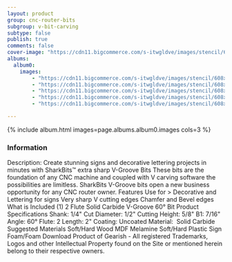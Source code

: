```yaml
---
layout: product
group: cnc-router-bits
subgroup: v-bit-carving
subtype: false
publish: true
comments: false
cover-image: "https://cdn11.bigcommerce.com/s-itwgldve/images/stencil/608x608/products/2568/7389/SB-3060_s_w_2__97606.1675310620.png?c=2"
albums:
  album0:
    images:
        - "https://cdn11.bigcommerce.com/s-itwgldve/images/stencil/608x608/products/2568/7389/SB-3060_s_w_2__97606.1675310620.png?c=2"
        - "https://cdn11.bigcommerce.com/s-itwgldve/images/stencil/608x608/products/2568/7670/3060_Bit_Spin__46018.1675310620.gif?c=2"
        - "https://cdn11.bigcommerce.com/s-itwgldve/images/stencil/608x608/products/2568/6260/SB-3060__31174.1675310620.png?c=2"
        - "https://cdn11.bigcommerce.com/s-itwgldve/images/stencil/608x608/products/2568/6310/SB-3060__29334.1675310620.jpg?c=2"
        - "https://cdn11.bigcommerce.com/s-itwgldve/images/stencil/608x608/products/2568/6334/SB-3060__52898.1675310620.jpg?c=2"

---
```


{% include album.html images=page.albums.album0.images cols=3 %}

### Information

Description:
 Create stunning signs and decorative lettering projects in minutes with SharkBits™ extra sharp V-Groove Bits  These bits are the foundation of any CNC machine and coupled with V carving software the possibilities are limitless. SharkBits V-Groove bits open a new business opportunity for any CNC router owner.  Features  Use for > Decorative and Lettering for signs Very sharp V cutting edges Chamfer and Bevel edges  What is Included  (1) 2 Flute Solid Carbide V-Groove 60° Bit  Product Specifications  Shank: 1/4" Cut Diameter: 1/2" Cutting Height: 5/8" B1: 7/16" Angle: 60° Flute: 2 Length: 2" Coating: Uncoated Material:  Solid Carbide  Suggested Materials  Soft/Hard Wood MDF Melamine Soft/Hard Plastic Sign Foam/Foam  Download Product of Gearish - All registered Trademarks, Logos and other Intellectual Property found on the Site or mentioned herein belong to their respective owners.  

